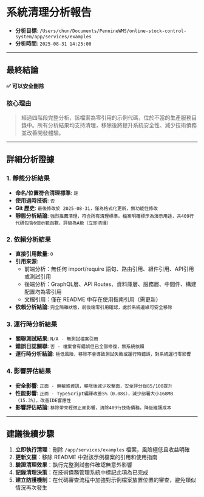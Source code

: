 # 系統清理分析報告

- **分析目標**: `/Users/chun/Documents/PennineWMS/online-stock-control-system/app/services/examples`
- **分析時間**: `2025-08-31 14:25:00`

---

## 最終結論

**✅ 可以安全刪除**

### 核心理由

> 經過四階段完整分析，該檔案為零引用的示例代碼，位於不當的生產服務目錄中。所有分析結果均支持清理，移除後將提升系統安全性、減少技術債務並改善開發體驗。

---

## 詳細分析證據

### 1. 靜態分析結果

- **命名/位置符合清理標準**: `是`
- **使用過時技術**: `否`
- **Git 歷史**: `最後修改於 2025-08-31，僅為格式化更新，無功能性修改`
- **靜態分析結論**: `強烈推薦清理，符合所有清理標準。檔案明確標示為演示用途，共409行代碼包含6個示範函數，評級為A級（立即清理）`

### 2. 依賴分析結果

- **直接引用數量**: `0`
- **引用來源**:
  - 前端分析：無任何 import/require 語句、路由引用、組件引用、API引用或測試引用
  - 後端分析：GraphQL層、API Routes、資料庫層、服務層、中間件、構建配置均為零引用
  - 文檔引用：僅在 README 中存在使用指南引用（需更新）
- **依賴分析結論**: `完全隔離狀態，前後端零引用確認，處於系統邊緣可安全移除`

### 3. 運行時分析結果

- **關聯測試結果**: `N/A - 無測試檔案引用`
- **錯誤日誌關聯**: `否 - 檔案曾有錯誤但已全部修復，無系統依賴`
- **運行時分析結論**: `極低風險，移除不會導致測試失敗或運行時錯誤，對系統運行零影響`

### 4. 影響評估結果

- **安全影響**: `正面 - 無敏感資訊，移除後減少攻擊面，安全評分從85/100提升`
- **性能影響**: `正面 - TypeScript編譯改善5%（0.08s），減少部署大小168MB（15.3%），改善IDE響應性`
- **影響評估結論**: `移除帶來輕微正面影響，清除409行技術債務，降低維護成本`

---

## 建議後續步驟

1. **立即執行清理**：刪除 `/app/services/examples` 檔案，風險極低且收益明確
2. **更新文檔**：移除 README 中對該示例檔案的引用和使用指南
3. **驗證清理效果**：執行完整測試套件確認無意外影響
4. **記錄清理決策**：在技術債務管理系統中標記此項為已完成
5. **建立防護機制**：在代碼審查流程中加強對示例檔案放置位置的審查，避免類似情況再次發生
